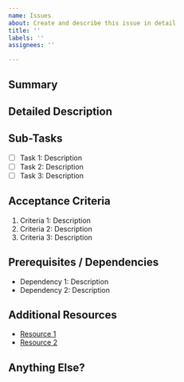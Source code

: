 ```yaml
---
name: Issues
about: Create and describe this issue in detail
title: ''
labels: ''
assignees: ''

---
```


## Summary
<!-- Provide a brief description of the issue, including the purpose, goals, and any background information that might help. Try to be concise but clear about what needs to be achieved. -->

## Detailed Description
<!-- If applicable, give a more detailed explanation of the issue. This section can include technical details, a deeper dive into the problem statement, and any clarifying information that might assist in resolving the issue. -->

## Sub-Tasks
<!-- List down all the tasks that need to be completed for this issue. Use checkboxes to mark them as TODO or DONE. -->

- [ ] Task 1: Description
- [ ] Task 2: Description
- [ ] Task 3: Description

## Acceptance Criteria
<!-- Define what criteria will be used to decide that the issue has been resolved. Try to make these criteria as measurable and specific as possible. -->

1. Criteria 1: Description
2. Criteria 2: Description
3. Criteria 3: Description

## Prerequisites / Dependencies
<!-- List any prerequisites or dependencies for this issue. This can include other issues that need to be resolved first, specific technologies or tools that must be used, etc. -->

- Dependency 1: Description
- Dependency 2: Description

## Additional Resources
<!-- Include any additional resources that might be helpful for resolving the issue. This can be links to documentation, related issues, pull requests, etc. -->

- [Resource 1](URL)
- [Resource 2](URL)

## Anything Else?
<!-- Use this section to include any additional notes, comments, or considerations that don't fit into the above sections. This could include alternative solutions, potential impacts on other areas of the project, etc. -->
